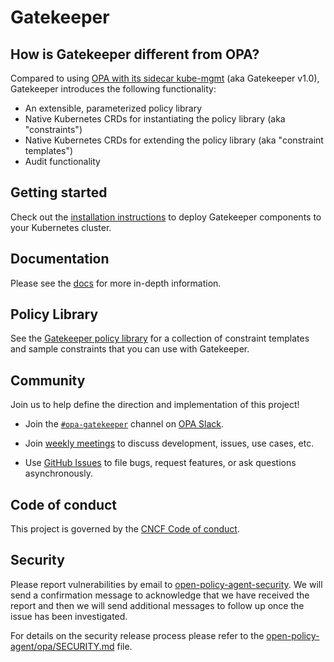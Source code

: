 # Gatekeeper

## How is Gatekeeper different from OPA?

Compared to using [OPA with its sidecar kube-mgmt](https://www.openpolicyagent.org/docs/kubernetes-admission-control.html) (aka Gatekeeper v1.0), Gatekeeper introduces the following functionality:

   * An extensible, parameterized policy library
   * Native Kubernetes CRDs for instantiating the policy library (aka "constraints")
   * Native Kubernetes CRDs for extending the policy library (aka "constraint templates")
   * Audit functionality

## Getting started

Check out the [installation instructions](https://open-policy-agent.github.io/gatekeeper/website/docs/install) to deploy Gatekeeper components to your Kubernetes cluster.

## Documentation

Please see the [docs](https://open-policy-agent.github.io/gatekeeper/website/docs/howto) for more in-depth information.

## Policy Library

See the [Gatekeeper policy library](https://www.github.com/open-policy-agent/gatekeeper-library) for a collection of constraint templates and sample constraints that you can use with Gatekeeper.

## Community

Join us to help define the direction and implementation of this project!

- Join the [`#opa-gatekeeper`](https://openpolicyagent.slack.com/messages/CDTN970AX)
  channel on [OPA Slack](https://slack.openpolicyagent.org/).

- Join [weekly meetings](https://docs.google.com/document/d/1A1-Q-1OMw3QODs1wT6eqfLTagcGmgzAJAjJihiO3T48/edit)
  to discuss development, issues, use cases, etc.

- Use [GitHub Issues](https://github.com/open-policy-agent/gatekeeper/issues)
  to file bugs, request features, or ask questions asynchronously.

## Code of conduct

This project is governed by the [CNCF Code of conduct](https://github.com/cncf/foundation/blob/master/code-of-conduct.md).

## Security

Please report vulnerabilities by email to [open-policy-agent-security](mailto:open-policy-agent-security@googlegroups.com).
We will send a confirmation message to acknowledge that we have received the
report and then we will send additional messages to follow up once the issue
has been investigated.

For details on the security release process please refer to the [open-policy-agent/opa/SECURITY.md](https://github.com/open-policy-agent/opa/blob/main/SECURITY.md) file.
